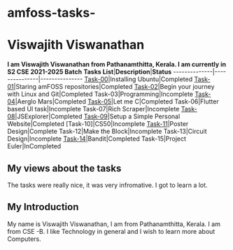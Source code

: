 # amfoss-tasks-
# Viswajith Viswanathan
**I am Viswajith Viswanathan from Pathanamthitta, Kerala. I am currently in S2 CSE 2021-2025 Batch**
**Tasks List**|**Description**|**Status**
--------------|---------------|---------------
[Task-00](https://github.com/Viswajith03/Amfoss-Tasks/tree/main/Task%20-%2000)|Installing Ubuntu|Completed
[Task-01](https://github.com/Viswajith03/Amfoss-Tasks/tree/main/Task%20-%2001)|Staring amFOSS repositories|Completed
[Task-02](https://github.com/Viswajith03/Amfoss-Tasks/tree/main/Task%20-%2002/Coordinates-Location)|Begin your journey with Linux and Git|Completed
Task-03|Programming|Incomplete 
[Task-04](https://github.com/Viswajith03/Amfoss-Tasks/tree/main/Task%20-%2004)|Aerglo Mars|Completed 
[Task-05](https://github.com/Viswajith03/Amfoss-Tasks/tree/main/Task%20-%2005)|Let me C|Completed
Task-06|Flutter based UI task|Incomplete 
Task-07|Rich Scraper|Incomplete 
[Task-08](https://github.com/Viswajith03/Amfoss-Tasks/tree/main/Task%20-%2008)|JSExplorer|Completed
[Task-09](https://github.com/Viswajith03/Amfoss-Tasks/tree/main/Task%20-%2009)|Setup a Simple Personal Website|Completed
[Task-10]|CS50|Incomplete 
[Task-11](https://github.com/Viswajith03/Amfoss-Tasks/blob/main/Task%20-%2011/Viswajith%20V.pdf)|Poster Design|Complete 
Task-12|Make the Block|Incomplete 
Task-13|Circuit Design|Incomplete
[Task-14](https://github.com/Viswajith03/Amfoss-Tasks/tree/main/Task%20-%2014)|Bandit|Completed
Task-15|Project Euler|InCompleted
## My views about the tasks
The tasks were really nice, it was very infromative. I got to learn a lot.
## My Introduction
My name is Viswajith Viswanathan, I am from Pathanamthitta, Kerala. I am from CSE -B.
I like Technology in general and I wish to learn more about Computers.
